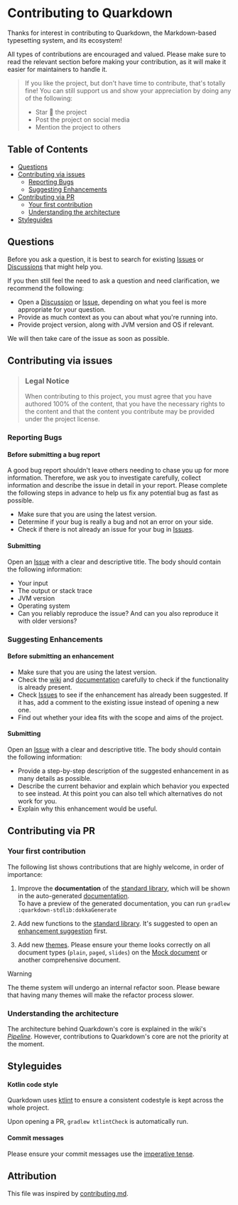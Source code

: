[Issues]: /issues
[Issue]: /issues
[Discussions]: /discussions
[Discussion]: /discussions
[wiki]: /wiki
[documentation]: https://quarkdown.com/docs
[standard library]: /tree/main/quarkdown-stdlib/src/main/kotlin/com/quarkdown/stdlib


# Contributing to Quarkdown

Thanks for interest in contributing to Quarkdown, the Markdown-based typesetting system, and its ecosystem!

All types of contributions are encouraged and valued.
Please make sure to read the relevant section before making your contribution, as it will make it easier for maintainers to handle it.

> If you like the project, but don't have time to contribute, that's totally fine!
> You can still support us and show your appreciation by doing any of the following:
> - Star :star2: the project
> - Post the project on social media
> - Mention the project to others


## Table of Contents

- [Questions](#questions)
- [Contributing via issues](#contributing-via-issues)
  - [Reporting Bugs](#reporting-bugs)
  - [Suggesting Enhancements](#suggesting-enhancements)
- [Contributing via PR](#contributing-via-pr)
  - [Your first contribution](#your-first-contribution)
  - [Understanding the architecture](#understanding-the-architecture)
- [Styleguides](#styleguides)



## Questions

Before you ask a question, it is best to search for existing [Issues] or [Discussions] that might help you.

If you then still feel the need to ask a question and need clarification, we recommend the following:

- Open a [Discussion](/discussions/new/choose) or [Issue](/issues/new), depending on what you feel is more appropriate for your question.
- Provide as much context as you can about what you're running into.
- Provide project version, along with JVM version and OS if relevant.

We will then take care of the issue as soon as possible.



## Contributing via issues

> ### Legal Notice
> When contributing to this project, you must agree that you have authored 100% of the content, that you have the necessary rights to the content and that the content you contribute may be provided under the project license.


### Reporting Bugs


#### Before submitting a bug report

A good bug report shouldn't leave others needing to chase you up for more information. Therefore, we ask you to investigate carefully, collect information and describe the issue in detail in your report. Please complete the following steps in advance to help us fix any potential bug as fast as possible.

- Make sure that you are using the latest version.
- Determine if your bug is really a bug and not an error on your side.
- Check if there is not already an issue for your bug in [Issues].

#### Submitting

Open an [Issue] with a clear and descriptive title. The body should contain the following information:
- Your input
- The output or stack trace
- JVM version
- Operating system
- Can you reliably reproduce the issue? And can you also reproduce it with older versions?



### Suggesting Enhancements


#### Before submitting an enhancement

- Make sure that you are using the latest version.
- Check the [wiki] and [documentation] carefully to check if the functionality is already present.
- Check [Issues] to see if the enhancement has already been suggested. If it has, add a comment to the existing issue instead of opening a new one.
- Find out whether your idea fits with the scope and aims of the project.

#### Submitting


Open an [Issue] with a clear and descriptive title. The body should contain the following information:

- Provide a step-by-step description of the suggested enhancement in as many details as possible.
- Describe the current behavior and explain which behavior you expected to see instead. At this point you can also tell which alternatives do not work for you.
- Explain why this enhancement would be useful.



## Contributing via PR

### Your first contribution

The following list shows contributions that are highly welcome, in order of importance:

1. Improve the **documentation** of the [standard library], which will be shown in the auto-generated [documentation].  
   To have a preview of the generated documentation, you can run `gradlew :quarkdown-stdlib:dokkaGenerate`

2. Add new functions to the [standard library]. It's suggested to open an [enhancement suggestion](#suggesting-enhancements) first.

3. Add new [themes](/tree/main/quarkdown-core/src/main/resources/render/theme).
   Please ensure your theme looks correctly on all document types (`plain`, `paged`, `slides`)
   on the [Mock document](/tree/main/mock) or another comprehensive document.

  > [!WARNING]
  > The theme system will undergo an internal refactor soon.
  > Please beware that having many themes will make the refactor process slower.

### Understanding the architecture

The architecture behind Quarkdown's core is explained in the wiki's [*Pipeline*](/wiki/pipeline).
However, contributions to Quarkdown's core are not the priority at the moment.


## Styleguides

#### Kotlin code style

Quarkdown uses [ktlint](https://github.com/pinterest/ktlint) to ensure a consistent codestyle is kept across the whole project.

Upon opening a PR, `gradlew ktlintCheck` is automatically run.

#### Commit messages

Please ensure your commit messages use the [imperative tense](https://cbea.ms/git-commit/#imperative).



## Attribution
This file was inspired by [contributing.md](https://contributing.md/).
